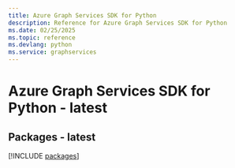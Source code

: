 ```yaml
---
title: Azure Graph Services SDK for Python
description: Reference for Azure Graph Services SDK for Python
ms.date: 02/25/2025
ms.topic: reference
ms.devlang: python
ms.service: graphservices
---
```

# Azure Graph Services SDK for Python - latest
## Packages - latest
[!INCLUDE [packages](graph-services-index.md)]